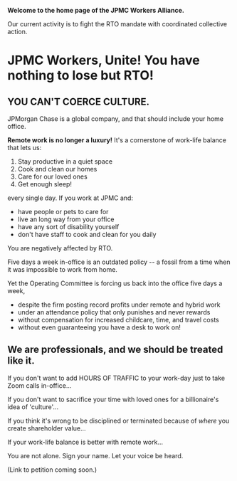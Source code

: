 **Welcome to the home page of the JPMC Workers Alliance.**

Our current activity is to fight the RTO mandate with coordinated collective action.

# JPMC Workers, Unite! You have nothing to lose but RTO!

## YOU CAN'T COERCE CULTURE.

JPMorgan Chase is a global company, and that should include your home office.

**Remote work is no longer a luxury!** It's a cornerstone of work-life balance that lets us:

1. Stay productive in a quiet space
2. Cook and clean our homes
3. Care for our loved ones
4. Get enough sleep!

every single day.
If you work at JPMC and:

* have people or pets to care for
* live an long way from your office
* have any sort of disability yourself
* don't have staff to cook and clean for you daily

You are negatively affected by RTO.

Five days a week in-office is an outdated policy -- a fossil from a time when it was impossible to work from home.

Yet the Operating Committee is forcing us back into the office five days a week,

* despite the firm posting record profits under remote and hybrid work
* under an attendance policy that only punishes and never rewards
* without compensation for increased childcare, time, and travel costs
* without even guaranteeing you have a desk to work on!

## We are professionals, and we should be treated like it.

If you don't want to add HOURS OF TRAFFIC to your work-day just to take Zoom calls in-office...

If you don't want to sacrifice your time with loved ones for a billionaire's idea of 'culture'...

If you think it's wrong to be disciplined or terminated because of *where* you create shareholder value...

If your work-life balance is better with remote work...

You are not alone. Sign your name. Let your voice be heard.

(Link to petition coming soon.)

